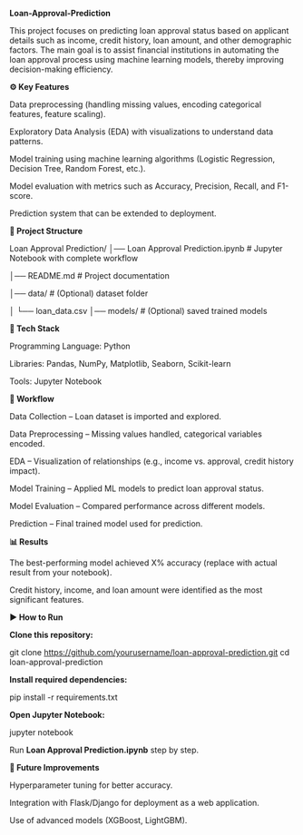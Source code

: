 **Loan-Approval-Prediction**

This project focuses on predicting loan approval status based on applicant details such as income, credit history, loan amount, and other demographic factors.
The main goal is to assist financial institutions in automating the loan approval process using machine learning models, thereby improving decision-making efficiency.

**⚙️ Key Features**

Data preprocessing (handling missing values, encoding categorical features, feature scaling).

Exploratory Data Analysis (EDA) with visualizations to understand data patterns.

Model training using machine learning algorithms (Logistic Regression, Decision Tree, Random Forest, etc.).

Model evaluation with metrics such as Accuracy, Precision, Recall, and F1-score.

Prediction system that can be extended to deployment.

**📂 Project Structure**

Loan Approval Prediction/
│── Loan Approval Prediction.ipynb   # Jupyter Notebook with complete workflow

│── README.md                        # Project documentation

│── data/                             # (Optional) dataset folder

│   └── loan_data.csv
│── models/                           # (Optional) saved trained models

**🚀 Tech Stack**

Programming Language: Python

Libraries: Pandas, NumPy, Matplotlib, Seaborn, Scikit-learn

Tools: Jupyter Notebook

**🔑 Workflow**

Data Collection – Loan dataset is imported and explored.

Data Preprocessing – Missing values handled, categorical variables encoded.

EDA – Visualization of relationships (e.g., income vs. approval, credit history impact).

Model Training – Applied ML models to predict loan approval status.

Model Evaluation – Compared performance across different models.

Prediction – Final trained model used for prediction.

**📊 Results**

The best-performing model achieved X% accuracy (replace with actual result from your notebook).

Credit history, income, and loan amount were identified as the most significant features.

**▶️ How to Run**

**Clone this repository:**

git clone https://github.com/yourusername/loan-approval-prediction.git
cd loan-approval-prediction


**Install required dependencies:**

pip install -r requirements.txt


**Open Jupyter Notebook:**

jupyter notebook


Run **Loan Approval Prediction.ipynb** step by step.

**📌 Future Improvements**

Hyperparameter tuning for better accuracy.

Integration with Flask/Django for deployment as a web application.

Use of advanced models (XGBoost, LightGBM).
